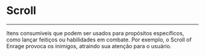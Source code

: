 # Scroll
---
Itens consumíveis que podem ser usados para propósitos específicos, como lançar feitiços ou habilidades em combate. Por exemplo, o Scroll of Enrage provoca os inimigos, atraindo sua atenção para o usuário.
